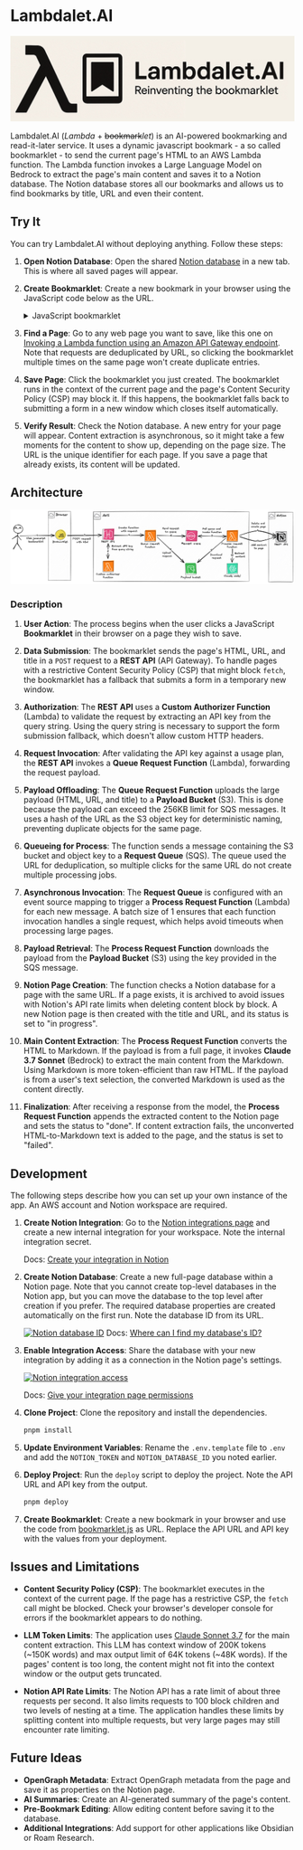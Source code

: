 # Lambdalet.AI

![Lambdalet.AI](./images/banner.jpeg)

Lambdalet.AI (*Lambda* + ~~bookmark~~*let*) is an AI-powered bookmarking and read-it-later service. It uses a dynamic javascript bookmark - a so called bookmarklet - to send the current page's HTML to an AWS Lambda function. The Lambda function invokes a Large Language Model on Bedrock to extract the page's main content and saves it to a Notion database. The Notion database stores all our bookmarks and allows us to find bookmarks by title, URL and even their content.

## Try It

You can try Lambdalet.AI without deploying anything. Follow these steps:

1.  **Open Notion Database**: Open the shared [Notion database](https://www.notion.so/zirkelc/20c00d5ef00e802a8cd1de77eafebc4f?v=20c00d5ef00e80c8adb5000cca955976&p=20d00d5ef00e81029accc1ca2b4888d0&pm=s) in a new tab. This is where all saved pages will appear.

2.  **Create Bookmarklet**: Create a new bookmark in your browser using the JavaScript code below as the URL.

    <details>
    <summary>JavaScript bookmarklet</summary>

    ```js
    javascript: (async () => {
      const apiKey = 'W76GK763928L8g8TcMdMU8Dw2rQ4EZwv3eqf4Yp0';
      const apiUrl = 'https://paip1r3t7j.execute-api.eu-west-1.amazonaws.com/prod/';
      const url = `${apiUrl}?apiKey=${apiKey}`;

      function getSelectedHTML() {
        if (window.getSelection) {
          const selection = window.getSelection();
          if (selection.rangeCount) {
            const container = document.createElement('div');
            for (let i = 0; i < selection.rangeCount; ++i) {
              container.appendChild(selection.getRangeAt(i).cloneContents());
            }
            return container.innerHTML;
          }
        }
        if (document.selection && document.selection.type === 'Text') {
          return document.selection.createRange().htmlText;
        }

        return undefined;
      }

      const selectedHTML = getSelectedHTML();
      const hasSelection = !!selectedHTML;

      const data = {
        html: hasSelection ? selectedHTML : document.body.innerHTML,
        mode: hasSelection ? 'selection' : 'document',
        url: window.location.href,
        title: document.title,
      };

      try {
        await fetch(url, {
          method: 'POST',
          body: new FormData({
            ...data,
            invoke: 'fetch',
          }),
        });
      } catch (error) {
        const form = document.createElement('form');
        form.method = 'POST';
        form.action = url;
        form.target = '_blank';
        document.body.appendChild(form);

        Object.entries({
          ...data,
          invoke: 'form-blank',
        }).forEach(([key, value]) => {
          const input = document.createElement('input');
          input.type = 'hidden';
          input.name = key;
          input.value = value;
          form.appendChild(input);
        });

        form.submit();

        document.body.removeChild(form);
      }
      alert(`Saved ${hasSelection ? 'text selection' : 'full page'} to Lambdalet.AI`);
    })();
    ```
    </details>

3.  **Find a Page**: Go to any web page you want to save, like this one on [Invoking a Lambda function using an Amazon API Gateway endpoint](https://docs.aws.amazon.com/lambda/latest/dg/services-apigateway.html). Note that requests are deduplicated by URL, so clicking the bookmarklet multiple times on the same page won't create duplicate entries.

4.  **Save Page**: Click the bookmarklet you just created. The bookmarklet runs in the context of the current page and the page's Content Security Policy (CSP) may block it. If this happens, the bookmarklet falls back to submitting a form in a new window which closes itself automatically.

5.  **Verify Result**: Check the Notion database. A new entry for your page will appear. Content extraction is asynchronous, so it might take a few moments for the content to show up, depending on the page size. The URL is the unique identifier for each page. If you save a page that already exists, its content will be updated.

## Architecture

![Architecture](./images/architecture.jpeg)

### Description

1.  **User Action**: The process begins when the user clicks a JavaScript **Bookmarklet** in their browser on a page they wish to save.

2.  **Data Submission**: The bookmarklet sends the page's HTML, URL, and title in a `POST` request to a **REST API** (API Gateway). To handle pages with a restrictive Content Security Policy (CSP) that might block `fetch`, the bookmarklet has a fallback that submits a form in a temporary new window.

3.  **Authorization**: The **REST API** uses a **Custom Authorizer Function** (Lambda) to validate the request by extracting an API key from the query string. Using the query string is necessary to support the form submission fallback, which doesn't allow custom HTTP headers.

4.  **Request Invocation**: After validating the API key against a usage plan, the **REST API** invokes a **Queue Request Function** (Lambda), forwarding the request payload.

5.  **Payload Offloading**: The **Queue Request Function** uploads the large payload (HTML, URL, and title) to a **Payload Bucket** (S3). This is done because the payload can exceed the 256KB limit for SQS messages. It uses a hash of the URL as the S3 object key for deterministic naming, preventing duplicate objects for the same page. 

6.  **Queueing for Process**: The function sends a message containing the S3 bucket and object key to a **Request Queue** (SQS). The queue used the URL for deduplication, so multiple clicks for the same URL do not create multiple processing jobs.

7.  **Asynchronous Invocation**: The **Request Queue** is configured with an event source mapping to trigger a **Process Request Function** (Lambda) for each new message. A batch size of 1 ensures that each function invocation handles a single request, which helps avoid timeouts when processing large pages.

8.  **Payload Retrieval**: The **Process Request Function** downloads the payload from the **Payload Bucket** (S3) using the key provided in the SQS message.

9.  **Notion Page Creation**: The function checks a Notion database for a page with the same URL. If a page exists, it is archived to avoid issues with Notion's API rate limits when deleting content block by block. A new Notion page is then created with the title and URL, and its status is set to "in progress".

10. **Main Content Extraction**: The **Process Request Function** converts the HTML to Markdown. If the payload is from a full page, it invokes **Claude 3.7 Sonnet** (Bedrock) to extract the main content from the Markdown. Using Markdown is more token-efficient than raw HTML. If the payload is from a user's text selection, the converted Markdown is used as the content directly.

11. **Finalization**: After receiving a response from the model, the **Process Request Function** appends the extracted content to the Notion page and sets the status to "done". If content extraction fails, the unconverted HTML-to-Markdown text is added to the page, and the status is set to "failed".


## Development

The following steps describe how you can set up your own instance of the app. An AWS account and Notion workspace are required.

1.  **Create Notion Integration**: Go to the [Notion integrations page](https://www.notion.so/profile/integrations) and create a new internal integration for your workspace. Note the internal integration secret. 

    Docs: [Create your integration in Notion](https://developers.notion.com/docs/create-a-notion-integration#create-your-integration-in-notion)

2.  **Create Notion Database**: Create a new full-page database within a Notion page. Note that you cannot create top-level databases in the Notion app, but you can move the database to the top level after creation if you prefer. The required database properties are created automatically on the first run. Note the database ID from its URL.

    [![Notion database ID](https://files.readme.io/64967fd-small-62e5027-notion_database_id.png)](https://developers.notion.com/reference/retrieve-a-database#:~:text=To%20find%20a%20database%20ID%2C%20navigate%20to%20the%20database%20URL%20in%20your%20Notion%20workspace.%20The%20ID%20is%20the%20string%20of%20characters%20in%20the%20URL%20that%20is%20between%20the%20slash%20following%20the%20workspace%20name%20(if%20applicable)%20and%20the%20question%20mark.%20The%20ID%20is%20a%2032%20characters%20alphanumeric%20string)
    Docs: [Where can I find my database's ID?](https://developers.notion.com/docs/working-with-databases#:~:text=Where%20can%20I%20find%20my%20database%27s%20ID%3F)

3.  **Enable Integration Access**: Share the database with your new integration by adding it as a connection in the Notion page's settings.

    [![Notion integration access](https://files.readme.io/fefc809-permissions.gif)](https://developers.notion.com/docs/create-a-notion-integration#give-your-integration-page-permissions)

    Docs: [Give your integration page permissions](https://developers.notion.com/docs/create-a-notion-integration#give-your-integration-page-permissions)

4.  **Clone Project**: Clone the repository and install the dependencies.

    ```sh
    pnpm install
    ```

5.  **Update Environment Variables**: Rename the `.env.template` file to `.env` and add the `NOTION_TOKEN` and `NOTION_DATABASE_ID` you noted earlier.

6.  **Deploy Project**: Run the `deploy` script to deploy the project. Note the API URL and API key from the output.

    ```sh
    pnpm deploy
    ```

7.  **Create Bookmarklet**: Create a new bookmark in your browser and use the code from [bookmarklet.js](./bookmarklets/bookmarklet.js) as URL. Replace the API URL and API key with the values from your deployment.

## Issues and Limitations

-   **Content Security Policy (CSP)**: The bookmarklet executes in the context of the current page. If the page has a restrictive CSP, the `fetch` call might be blocked. Check your browser's developer console for errors if the bookmarklet appears to do nothing.

-   **LLM Token Limits**: The application uses [Claude Sonnet 3.7](https://docs.anthropic.com/en/docs/about-claude/models/overview#model-comparison-table) for the main content extraction. This LLM has context window of 200K tokens (~150K words) and max output limit of 64K tokens (~48K words). If the pages' content is too long, the content might not fit into the context window or the output gets truncated.

-   **Notion API Rate Limits**: The Notion API has a rate limit of about three requests per second. It also limits requests to 100 block children and two levels of nesting at a time. The application handles these limits by splitting content into multiple requests, but very large pages may still encounter rate limiting.

## Future Ideas

-   **OpenGraph Metadata**: Extract OpenGraph metadata from the page and save it as properties on the Notion page.
-   **AI Summaries**: Create an AI-generated summary of the page's content.
-   **Pre-Bookmark Editing**: Allow editing content before saving it to the database.
-   **Additional Integrations**: Add support for other applications like Obsidian or Roam Research.